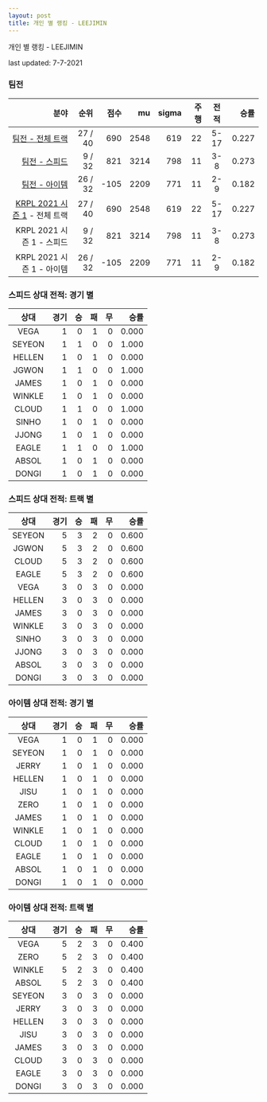 ```yaml
---
layout: post
title: 개인 별 랭킹 - LEEJIMIN
---
```



개인 별 랭킹 - LEEJIMIN


last updated: 7-7-2021


### 팀전

| 분야 | 순위 | 점수 | mu | sigma | 주행 | 전적 | 승률 |
|---:|---:|---:|---:|---:|---:|:---:|---:|
| [팀전 - 전체 트랙](../team-full) | 27 / 40 | 690 | 2548 | 619 | 22 | 5-17 | 0.227 |
| [팀전 - 스피드](../team-speed) | 9 / 32 | 821 | 3214 | 798 | 11 | 3-8 | 0.273 |
| [팀전 - 아이템](../team-item) | 26 / 32 | -105 | 2209 | 771 | 11 | 2-9 | 0.182 |
| [KRPL 2021 시즌 1](../teams-t2021_1) - 전체 트랙 | 27 / 40 | 690 | 2548 | 619 | 22 | 5-17 | 0.227 |
| KRPL 2021 시즌 1 - 스피드 | 9 / 32 | 821 | 3214 | 798 | 11 | 3-8 | 0.273 |
| KRPL 2021 시즌 1 - 아이템 | 26 / 32 | -105 | 2209 | 771 | 11 | 2-9 | 0.182 |

### 스피드 상대 전적: 경기 별

| 상대 | 경기 | 승 | 패 | 무 | 승률 |
|:---:|---:|---:|---:|---:|---:|
| VEGA | 1 | 0 | 1 | 0 | 0.000 |
| SEYEON | 1 | 1 | 0 | 0 | 1.000 |
| HELLEN | 1 | 0 | 1 | 0 | 0.000 |
| JGWON | 1 | 1 | 0 | 0 | 1.000 |
| JAMES | 1 | 0 | 1 | 0 | 0.000 |
| WINKLE | 1 | 0 | 1 | 0 | 0.000 |
| CLOUD | 1 | 1 | 0 | 0 | 1.000 |
| SINHO | 1 | 0 | 1 | 0 | 0.000 |
| JJONG | 1 | 0 | 1 | 0 | 0.000 |
| EAGLE | 1 | 1 | 0 | 0 | 1.000 |
| ABSOL | 1 | 0 | 1 | 0 | 0.000 |
| DONGI | 1 | 0 | 1 | 0 | 0.000 |

### 스피드 상대 전적: 트랙 별

| 상대 | 경기 | 승 | 패 | 무 | 승률 |
|:---:|---:|---:|---:|---:|---:|
| SEYEON | 5 | 3 | 2 | 0 | 0.600 |
| JGWON | 5 | 3 | 2 | 0 | 0.600 |
| CLOUD | 5 | 3 | 2 | 0 | 0.600 |
| EAGLE | 5 | 3 | 2 | 0 | 0.600 |
| VEGA | 3 | 0 | 3 | 0 | 0.000 |
| HELLEN | 3 | 0 | 3 | 0 | 0.000 |
| JAMES | 3 | 0 | 3 | 0 | 0.000 |
| WINKLE | 3 | 0 | 3 | 0 | 0.000 |
| SINHO | 3 | 0 | 3 | 0 | 0.000 |
| JJONG | 3 | 0 | 3 | 0 | 0.000 |
| ABSOL | 3 | 0 | 3 | 0 | 0.000 |
| DONGI | 3 | 0 | 3 | 0 | 0.000 |

### 아이템 상대 전적: 경기 별

| 상대 | 경기 | 승 | 패 | 무 | 승률 |
|:---:|---:|---:|---:|---:|---:|
| VEGA | 1 | 0 | 1 | 0 | 0.000 |
| SEYEON | 1 | 0 | 1 | 0 | 0.000 |
| JERRY | 1 | 0 | 1 | 0 | 0.000 |
| HELLEN | 1 | 0 | 1 | 0 | 0.000 |
| JISU | 1 | 0 | 1 | 0 | 0.000 |
| ZERO | 1 | 0 | 1 | 0 | 0.000 |
| JAMES | 1 | 0 | 1 | 0 | 0.000 |
| WINKLE | 1 | 0 | 1 | 0 | 0.000 |
| CLOUD | 1 | 0 | 1 | 0 | 0.000 |
| EAGLE | 1 | 0 | 1 | 0 | 0.000 |
| ABSOL | 1 | 0 | 1 | 0 | 0.000 |
| DONGI | 1 | 0 | 1 | 0 | 0.000 |

### 아이템 상대 전적: 트랙 별

| 상대 | 경기 | 승 | 패 | 무 | 승률 |
|:---:|---:|---:|---:|---:|---:|
| VEGA | 5 | 2 | 3 | 0 | 0.400 |
| ZERO | 5 | 2 | 3 | 0 | 0.400 |
| WINKLE | 5 | 2 | 3 | 0 | 0.400 |
| ABSOL | 5 | 2 | 3 | 0 | 0.400 |
| SEYEON | 3 | 0 | 3 | 0 | 0.000 |
| JERRY | 3 | 0 | 3 | 0 | 0.000 |
| HELLEN | 3 | 0 | 3 | 0 | 0.000 |
| JISU | 3 | 0 | 3 | 0 | 0.000 |
| JAMES | 3 | 0 | 3 | 0 | 0.000 |
| CLOUD | 3 | 0 | 3 | 0 | 0.000 |
| EAGLE | 3 | 0 | 3 | 0 | 0.000 |
| DONGI | 3 | 0 | 3 | 0 | 0.000 |
